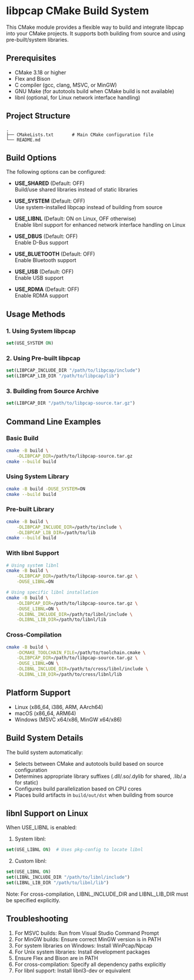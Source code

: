 # libpcap CMake Build System

This CMake module provides a flexible way to build and integrate libpcap into your CMake projects. It supports both building from source and using pre-built/system libraries.

## Prerequisites

- CMake 3.18 or higher
- Flex and Bison
- C compiler (gcc, clang, MSVC, or MinGW)
- GNU Make (for autotools build when CMake build is not available)
- libnl (optional, for Linux network interface handling)

## Project Structure

```
.
├── CMakeLists.txt       # Main CMake configuration file
└── README.md
```

## Build Options

The following options can be configured:

- **USE_SHARED** (Default: OFF)  
  Build/use shared libraries instead of static libraries

- **USE_SYSTEM** (Default: OFF)  
  Use system-installed libpcap instead of building from source

- **USE_LIBNL** (Default: ON on Linux, OFF otherwise)  
  Enable libnl support for enhanced network interface handling on Linux

- **USE_DBUS** (Default: OFF)  
  Enable D-Bus support

- **USE_BLUETOOTH** (Default: OFF)  
  Enable Bluetooth support

- **USE_USB** (Default: OFF)  
  Enable USB support

- **USE_RDMA** (Default: OFF)  
  Enable RDMA support

## Usage Methods

### 1. Using System libpcap
```cmake
set(USE_SYSTEM ON)
```

### 2. Using Pre-built libpcap
```cmake
set(LIBPCAP_INCLUDE_DIR "/path/to/libpcap/include")
set(LIBPCAP_LIB_DIR "/path/to/libpcap/lib")
```

### 3. Building from Source Archive
```cmake
set(LIBPCAP_DIR "/path/to/libpcap-source.tar.gz")
```

## Command Line Examples

### Basic Build
```bash
cmake -B build \
    -DLIBPCAP_DIR=/path/to/libpcap-source.tar.gz
cmake --build build
```

### Using System Library
```bash
cmake -B build -DUSE_SYSTEM=ON
cmake --build build
```

### Pre-built Library
```bash
cmake -B build \
    -DLIBPCAP_INCLUDE_DIR=/path/to/include \
    -DLIBPCAP_LIB_DIR=/path/to/lib
cmake --build build
```

### With libnl Support
```bash
# Using system libnl
cmake -B build \
    -DLIBPCAP_DIR=/path/to/libpcap-source.tar.gz \
    -DUSE_LIBNL=ON

# Using specific libnl installation
cmake -B build \
    -DLIBPCAP_DIR=/path/to/libpcap-source.tar.gz \
    -DUSE_LIBNL=ON \
    -DLIBNL_INCLUDE_DIR=/path/to/libnl/include \
    -DLIBNL_LIB_DIR=/path/to/libnl/lib
```

### Cross-Compilation
```bash
cmake -B build \
    -DCMAKE_TOOLCHAIN_FILE=/path/to/toolchain.cmake \
    -DLIBPCAP_DIR=/path/to/libpcap-source.tar.gz \
    -DUSE_LIBNL=ON \
    -DLIBNL_INCLUDE_DIR=/path/to/cross/libnl/include \
    -DLIBNL_LIB_DIR=/path/to/cross/libnl/lib
```

## Platform Support

- Linux (x86_64, i386, ARM, AArch64)
- macOS (x86_64, ARM64)
- Windows (MSVC x64/x86, MinGW x64/x86)

## Build System Details

The build system automatically:
- Selects between CMake and autotools build based on source configuration
- Determines appropriate library suffixes (.dll/.so/.dylib for shared, .lib/.a for static)
- Configures build parallelization based on CPU cores
- Places build artifacts in `build/out/dst` when building from source

## libnl Support on Linux

When USE_LIBNL is enabled:

1. System libnl:
```cmake
set(USE_LIBNL ON)  # Uses pkg-config to locate libnl
```

2. Custom libnl:
```cmake
set(USE_LIBNL ON)
set(LIBNL_INCLUDE_DIR "/path/to/libnl/include")
set(LIBNL_LIB_DIR "/path/to/libnl/lib")
```

Note: For cross-compilation, LIBNL_INCLUDE_DIR and LIBNL_LIB_DIR must be specified explicitly.

## Troubleshooting

1. For MSVC builds: Run from Visual Studio Command Prompt
2. For MinGW builds: Ensure correct MinGW version is in PATH
3. For system libraries on Windows: Install WinPcap/Npcap
4. For Unix system libraries: Install development packages
5. Ensure Flex and Bison are in PATH
6. For cross-compilation: Specify all dependency paths explicitly
7. For libnl support: Install libnl3-dev or equivalent
